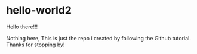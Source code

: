 # hello-world2

Hello there!!!

  Nothing here, This is just the repo i created by following the Github tutorial.
  Thanks for stopping by!
